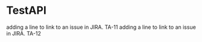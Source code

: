 # TestAPI
adding a line to link to an issue in JIRA. TA-11
adding a line to link to an issue in JIRA. TA-12

